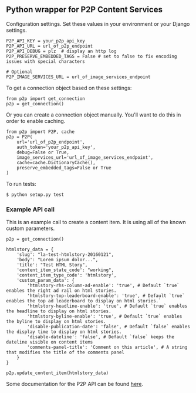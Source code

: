 Python wrapper for P2P Content Services
------------------

Configuration settings. Set these values in your environment or your Django settings.

    P2P_API_KEY = your_p2p_api_key
    P2P_API_URL = url_of_p2p_endpoint
    P2P_API_DEBUG = plz  # display an http log
    P2P_PRESERVE_EMBEDDED_TAGS = False # set to false to fix encoding issues with special characters

    # Optional
    P2P_IMAGE_SERVICES_URL = url_of_image_services_endpoint
  
To get a connection object based on these settings:

    from p2p import get_connection
    p2p = get_connection()

Or you can create a connection object manually. You'll want to do this in order to enable caching.

    from p2p import P2P, cache
    p2p = P2P(
        url='url_of_p2p_endpoint',
        auth_token='your_p2p_api_key',
        debug=False or True,
        image_services_url='url_of_image_services_endpoint',
        cache=cache.DictionaryCache(),
        preserve_embedded_tags=False or True
    )

To run tests:

    $ python setup.py test
    
### Example API call

This is an example call to create a content item. It is using all of the known custom parameters.

    p2p = get_connection()
    
    htmlstory_data = {
        'slug': "la-test-htmlstory-20160121",
        'body': "Lorem ipsum dolor...",
        'title': "Test HTML Story",
        'content_item_state_code': "working",
        'content_item_type_code': 'htmlstory',
        'custom_param_data': {
            'htmlstory-rhs-column-ad-enable': 'true', # Default `true` enables the right ad rail on html stories.
            'htmlstory-top-leaderboard-enable': 'true', # Default `true` enables the top ad leaderboard to display on html stories.`
            'htmlstory-headline-enable': 'true', # Default `true` enables the headline to display on html stories.
            'htmlstory-byline-enable': 'true', # Default `true` enables the byline to display on html stories. 
            'disable-publication-date': 'false', # Default `false` enables the display time to display on html stories. 
            'disable-dateline': 'false', # Default `false` keeps the dateline visible on content items
            'comments-panel-title': 'Comment on this article', # A string that modifies the title of the comments panel
        }
    }

    p2p.update_content_item(htmlstory_data)

Some documentation for the P2P API can be found [here](http://content-api.p2p.tribuneinteractive.com/docs/content_items).
